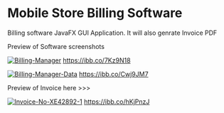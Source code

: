 # Mobile Store Billing Software
Billing software JavaFX GUI Application.
It will also genrate Invoice PDF



Preview of Software screenshots

<a href="https://ibb.co/bNj9F2m"><img src="https://i.ibb.co/j39XzWf/Billing-Manager.png" alt="Billing-Manager" border="0"></a>
https://ibb.co/7Kz9N18


<a href="https://ibb.co/xLsJhHt"><img src="https://i.ibb.co/kByQK1s/Billing-Manager-Data.png" alt="Billing-Manager-Data" border="0"></a>
https://ibb.co/Cwj9JM7


Preview of Invoice here >>>


<a href="https://ibb.co/hKjPnzJ"><img src="https://i.ibb.co/30qD8Z9/Invoice-No-XE42892-1.jpg" alt="Invoice-No-XE42892-1" border="0"></a>
https://ibb.co/hKjPnzJ
